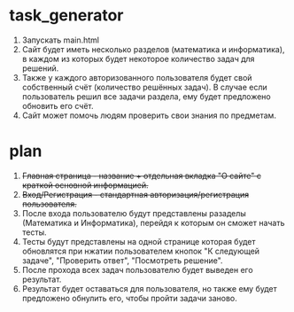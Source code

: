 # task_generator
1) Запускать main.html
2) Сайт будет иметь несколько разделов (математика и информатика), в каждом из которых будет некоторое количество задач для решений.
3) Также у каждого авторизованного пользователя  будет свой собственный счёт (количество решённых задач). В случае если пользователь решил все задачи раздела, ему будет предложено обновить его счёт.
4) Сайт может помочь людям проверить свои знания по предметам.

# plan
1) ~~Главная страница - название + отдельная вкладка "О сайте" с краткой основной информацией.~~
2) ~~Вход/Регистрация - стандартная авторизация/регистрация пользователя.~~
3) После входа пользователю будут представлены разаделы (Математика и Информатика), перейдя к которым он сможет начать тесты.
4) Тесты будут представлены на одной странице которая будет обновлятся при нжатии пользователем кнопок "К следующей задаче", "Проверить ответ", "Посмотреть решение".
5) После прохода всех задач пользователю будет выведен его результат.
6) Результат будет оставаться для пользователя, но также ему будет предложено обнулить его, чтобы пройти задачи заново.
